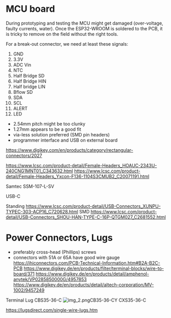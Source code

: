 # MCU board

During prototyping and testing the MCU might get damaged (over-voltage, faulty currents, water).
Once the ESP32-WROOM is soldered to the PCB, it is tricky to remove on the field without the right tools.

For a break-out connector, we need at least these signals:

1. GND
2. 3.3V
3. ADC Vin
4. NTC
5. Half Bridge SD
6. Half Bridge HIN
7. Half bridge LIN
8. Bflow SD
9. SDA
10. SCL
11. ALERT
12. LED


- 2.54mm pitch might be too clunky
- 1.27mm appears to be a good fit
- via-less solution preferred (SMD pin headers)
- programmer interface and USB on external board

https://www.digikey.com/en/products/category/rectangular-connectors/2027

https://www.lcsc.com/product-detail/Female-Headers_HOAUC-2343U-240CNG1MNT01_C343632.html
https://www.lcsc.com/product-detail/Female-Headers_Yxcon-F136-1104S3CMUB2_C20071191.html

Samtec SSM-107-L-SV

USB-C

Standing https://www.lcsc.com/product-detail/USB-Connectors_XUNPU-TYPEC-303-ACP16_C720628.html
SMD https://www.lcsc.com/product-detail/USB-Connectors_SHOU-HAN-TYPE-C-16P-QTGM027_C2681552.html

# Power Connectors, Lugs

* preferably cross-head (Phillips) screws
* connectors with 51A or 65A have good wire gauge
  https://ihiconnectors.com/PCB-Technical-Information.htm#B2A-B2C-PCB
  https://www.digikey.de/en/products/filter/terminal-blocks/wire-to-board/371
  https://www.digikey.de/en/products/detail/amphenol-anytek/VP0285850000G/4957853
  https://www.digikey.de/en/products/detail/altech-corporation/MV-1002/9457249

Terminal Lug
CBS35-36-C
![img_2.png](img_2.png)CB35-36-CY
CXS35-36-C

https://lugsdirect.com/single-wire-lugs.htm
